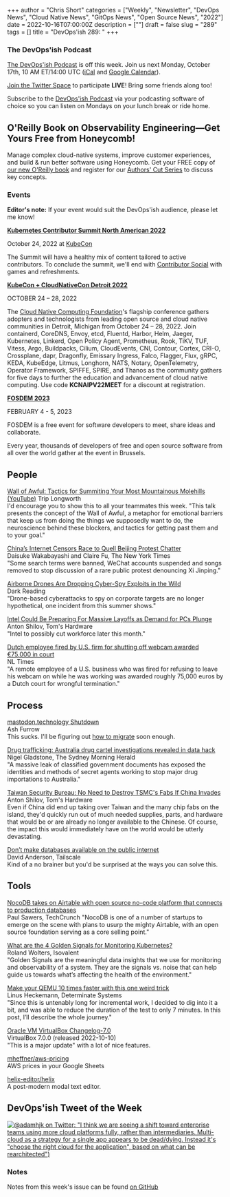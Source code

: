 +++
author = "Chris Short"
categories = ["Weekly", "Newsletter", "DevOps News", "Cloud Native News", "GitOps News", "Open Source News", "2022"]
date = 2022-10-16T07:00:00Z
description = [""]
draft = false
slug = "289"
tags = []
title = "DevOps'ish 289: "
+++

### The DevOps'ish Podcast

[The DevOps'ish Podcast](https://devopsish.com/podcast/) is off this week. Join us next Monday, October 17th, 10 AM ET/14:00 UTC ([iCal](https://devopsi.sh/iCal) and [Google Calendar](https://devopsi.sh/GCal)).

[Join the Twitter Space](https://twitter.com/i/spaces/1OyKAVmZekqGb) to participate **LIVE**! 
Bring some friends along too!

Subscribe to the [DevOps'ish Podcast](https://anchor.fm/devopsish) via your podcasting software of choice so you can listen on Mondays on your lunch break or ride home.

## O'Reilly Book on Observability Engineering—Get Yours Free from Honeycomb!

Manage complex cloud-native systems, improve customer experiences, and build & run better software using Honeycomb. Get your FREE copy of [our new O'Reilly book](https://info.honeycomb.io/observability-engineering-oreilly-book-2022?utm_source=devopsish&utm_medium=newsletter&utm_campaign=oreilly_book_observability_engineering_2022&utm_id=oreillybook2022&utm_content=2113) and register for our [Authors' Cut Series](https://www.honeycomb.io/oreilly-observability-engineering/?utm_source=devopsish&utm_medium=newsletter&utm_campaign=oreilly_authors_cut_series_2022&utm_id=oreillyauthorscut&utm_content=2112) to discuss key concepts.

### Events

**Editor's note:** If your event would suit the DevOps'ish audience, please let me know!

[**Kubernetes Contributor Summit North American 2022**](https://www.kubernetes.dev/events/2022/kcsna/)

October 24, 2022 at [KubeCon](https://events.linuxfoundation.org/kubecon-cloudnativecon-north-america/?utm_source=devopsish)

The Summit will have a healthy mix of content tailored to active contributors. To conclude the summit, we'll end with [Contributor Social](https://www.kubernetes.dev/events/2022/kcsna/social) with games and refreshments.

[**KubeCon + CloudNativeCon Detroit 2022**](https://events.linuxfoundation.org/kubecon-cloudnativecon-north-america/?utm_source=devopsish)  

OCTOBER 24 – 28, 2022

The [Cloud Native Computing Foundation](http://cncf.io/)'s flagship conference gathers adopters and technologists from leading open source and cloud native communities in Detroit, Michigan from October 24 – 28, 2022. Join containerd, CoreDNS, Envoy, etcd, Fluentd, Harbor, Helm, Jaeger, Kubernetes, Linkerd, Open Policy Agent, Prometheus, Rook, TiKV, TUF, Vitess, Argo, Buildpacks, Cilium, CloudEvents, CNI, Contour, Cortex, CRI-O, Crossplane, dapr, Dragonfly, Emissary Ingress, Falco, Flagger, Flux, gRPC, KEDA, KubeEdge, Litmus, Longhorn, NATS, Notary, OpenTelemetry, Operator Framework, SPIFFE, SPIRE, and Thanos as the community gathers for five days to further the education and advancement of cloud native computing. Use code **KCNAIPV22MEET** for a discount at registration.

[**FOSDEM 2023**](https://fosdem.org/2023/)

FEBRUARY 4 - 5, 2023

FOSDEM is a free event for software developers to meet, share ideas and collaborate.

Every year, thousands of developers of free and open source software from all over the world gather at the event in Brussels.

## People

[Wall of Awful: Tactics for Summiting Your Most Mountainous Molehills (YouTube)](https://www.youtube.com/watch?v=NMXHPolTyaM)
Trip Longworth  
I'd encourage you to show this to all your teammates this week. "This talk presents the concept of the Wall of Awful, a metaphor for emotional barriers that keep us from doing the things we supposedly want to do, the neuroscience behind these blockers, and tactics for getting past them and to your goal."

[China’s Internet Censors Race to Quell Beijing Protest Chatter](https://www.nytimes.com/2022/10/14/world/asia/china-internet-protest-xi-jinping.html)  
Daisuke Wakabayashi and Claire Fu, The New York Times  
"Some search terms were banned, WeChat accounts suspended and songs removed to stop discussion of a rare public protest denouncing Xi Jinping."

[Airborne Drones Are Dropping Cyber-Spy Exploits in the Wild](https://www.darkreading.com/threat-intelligence/drones-cyber-spy-exploits-in-the-wild)  
Dark Reading  
"Drone-based cyberattacks to spy on corporate targets are no longer hypothetical, one incident from this summer shows."

[Intel Could Be Preparing For Massive Layoffs as Demand for PCs Plunge](https://www.tomshardware.com/news/intel-massive-layoffs-2022)  
Anton Shilov, Tom's Hardware  
"Intel to possibly cut workforce later this month."

[Dutch employee fired by U.S. firm for shutting off webcam awarded €75,000 in court](https://nltimes.nl/2022/10/09/dutch-employee-fired-us-firm-shutting-webcam-awarded-eu75000-court)  
NL Times  
"A remote employee of a U.S. business who was fired for refusing to leave his webcam on while he was working was awarded roughly 75,000 euros by a Dutch court for wrongful termination."

## Process

[mastodon.technology Shutdown](https://ashfurrow.com/blog/mastodon-technology-shutdown/)  
Ash Furrow  
This sucks. I'll be figuring out [how to migrate](https://codingitwrong.com/2022/10/10/migrating-a-mastodon-account.html) soon enough.

[Drug trafficking: Australia drug cartel investigations revealed in data hack](https://www.smh.com.au/national/secret-agents-targeting-drug-cartels-in-australia-exposed-in-data-hack-20221004-p5bmzg.html)  
Nigel Gladstone, The Sydney Morning Herald  
"A massive leak of classified government documents has exposed the identities and methods of secret agents working to stop major drug importations to Australia."

[Taiwan Security Bureau: No Need to Destroy TSMC's Fabs If China Invades](https://www.tomshardware.com/news/taiwan-security-bureau-no-need-to-destroy-tsmcs-fabs-if-china-invades)  
Anton Shilov, Tom's Hardware  
Even if China did end up taking over Taiwan and the many chip fabs on the island, they'd quickly run out of much needed supplies, parts, and hardware that would be or are already no longer available to the Chinese. Of course, the impact this would immediately have on the world would be utterly devastating.

[Don’t make databases available on the public internet](https://tailscale.com/blog/introducing-pgproxy/)  
David Anderson, Tailscale  
Kind of a no brainer but you'd be surprised at the ways you can solve this.

## Tools

[NocoDB takes on Airtable with open source no-code platform that connects to production databases](https://techcrunch.com/2022/10/11/nocodb-takes-on-airtable-with-open-source-no-code-database-that-works-with-production-data/)  
Paul Sawers, TechCrunch
"NocoDB is one of a number of startups to emerge on the scene with plans to usurp the mighty Airtable, with an open source foundation serving as a core selling point."

[What are the 4 Golden Signals for Monitoring Kubernetes?](https://isovalent.com/blog/post/what-are-the-4-golden-signals-for-monitoring-kubernetes/)  
Roland Wolters, Isovalent  
"Golden Signals are the meaningful data insights that we use for monitoring and observability of a system. They are the signals vs. noise that can help guide us towards what’s affecting the health of the environment."

[Make your QEMU 10 times faster with this one weird trick](https://determinate.systems/posts/qemu-fix)  
Linus Heckemann, Determinate Systems  
"Since this is untenably long for incremental work, I decided to dig into it a bit, and was able to reduce the duration of the test to only 7 minutes. In this post, I’ll describe the whole journey."

[Oracle VM VirtualBox Changelog-7.0](https://www.virtualbox.org/wiki/Changelog-7.0)  
VirtualBox 7.0.0 (released 2022-10-10)  
"This is a major update" with a lot of nice features.

[mheffner/aws-pricing](https://github.com/mheffner/aws-pricing)  
AWS prices in your Google Sheets

[helix-editor/helix](https://github.com/helix-editor/helix)  
A post-modern modal text editor.

## DevOps'ish Tweet of the Week

[![@adamhjk on Twitter: "I think we are seeing a shift toward enterprise teams using more cloud platforms fully, rather than intermediaries. Multi-cloud as a strategy for a single app appears to be dead/dying. Instead it's "choose the right cloud for the application", based on what can be rearchitected")](https://shortcdn.com/devopsish/289-devopsish-post-of-the-week.webp)](https://twitter.com/adamhjk/status/1580241259376975872)

### Notes

Notes from this week's issue can be found [on GitHub](https://github.com/chris-short/devopsish.com/blob/main/content/post/289/notes.md?utm_source=devopsish)